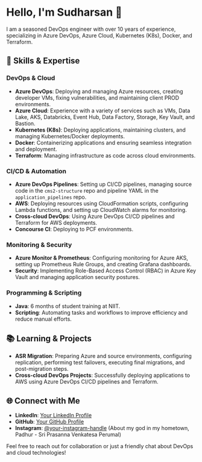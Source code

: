 # Hello, I'm Sudharsan 👋

I am a seasoned DevOps engineer with over 10 years of experience, specializing in Azure DevOps, Azure Cloud, Kubernetes (K8s), Docker, and Terraform.

## 🔧 Skills & Expertise

### DevOps & Cloud

- **Azure DevOps**: Deploying and managing Azure resources, creating developer VMs, fixing vulnerabilities, and maintaining client PROD environments.
- **Azure Cloud**: Experience with a variety of services such as VMs, Data Lake, AKS, Databricks, Event Hub, Data Factory, Storage, Key Vault, and Bastion.
- **Kubernetes (K8s)**: Deploying applications, maintaining clusters, and managing Kubernetes/Docker deployments.
- **Docker**: Containerizing applications and ensuring seamless integration and deployment.
- **Terraform**: Managing infrastructure as code across cloud environments.

### CI/CD & Automation

- **Azure DevOps Pipelines**: Setting up CI/CD pipelines, managing source code in the `cms2-structure` repo and pipeline YAML in the `application_pipelines` repo.
- **AWS**: Deploying resources using CloudFormation scripts, configuring Lambda functions, and setting up CloudWatch alarms for monitoring.
- **Cross-cloud DevOps**: Using Azure DevOps CI/CD pipelines and Terraform for AWS deployments.
- **Concourse CI**: Deploying to PCF environments.

### Monitoring & Security

- **Azure Monitor & Prometheus**: Configuring monitoring for Azure AKS, setting up Prometheus Rule Groups, and creating Grafana dashboards.
- **Security**: Implementing Role-Based Access Control (RBAC) in Azure Key Vault and managing application security postures.

### Programming & Scripting

- **Java**: 6 months of student training at NIIT.
- **Scripting**: Automating tasks and workflows to improve efficiency and reduce manual efforts.

## 📚 Learning & Projects

- **ASR Migration**: Preparing Azure and source environments, configuring replication, performing test failovers, executing final migrations, and post-migration steps.
- **Cross-cloud DevOps Projects**: Successfully deploying applications to AWS using Azure DevOps CI/CD pipelines and Terraform.

## 🌐 Connect with Me

- **LinkedIn**: [Your LinkedIn Profile](https://www.linkedin.com/in/your-profile)
- **GitHub**: [Your GitHub Profile](https://github.com/your-profile)
- **Instagram**: [@your-instagram-handle](https://instagram.com/your-instagram-handle) (About my god in my hometown, Padhur - Sri Prasanna Venkatesa Perumal)

Feel free to reach out for collaboration or just a friendly chat about DevOps and cloud technologies!
